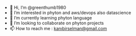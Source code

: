 - 👋 Hi, I’m @greenthumb1980
- 👀 I’m interested in phyton and aws/devops also datascience
- 🌱 I’m currently learning phyton language
- 💞️ I’m looking to collaborate on phyton projects
- 📫 How to reach me : kanıbirselman@gmail.com

<!---
greenthumb1980/greenthumb1980 is a ✨ special ✨ repository because its `README.md` (this file) appears on your GitHub profile.
You can click the Preview link to take a look at your changes.
--->
